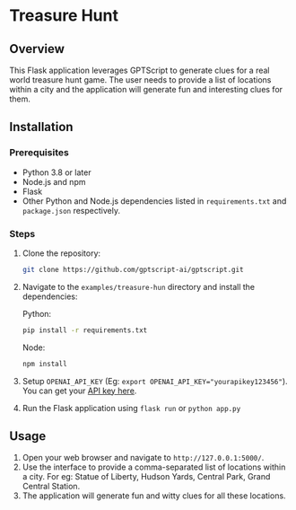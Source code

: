 # Treasure Hunt

## Overview

This Flask application leverages GPTScript to generate clues for a real world treasure hunt game. The user needs to provide a list of locations within a city and the application will generate fun and interesting clues for them.

## Installation

### Prerequisites

- Python 3.8 or later
- Node.js and npm
- Flask
- Other Python and Node.js dependencies listed in `requirements.txt` and `package.json` respectively.

### Steps

1. Clone the repository:

    ``` bash
    git clone https://github.com/gptscript-ai/gptscript.git
    ```

2. Navigate to the `examples/treasure-hun` directory and install the dependencies:

    Python:

    ```bash
    pip install -r requirements.txt
    ```

    Node:

    ```bash
    npm install
    ```

3. Setup `OPENAI_API_KEY` (Eg: `export OPENAI_API_KEY="yourapikey123456"`). You can get your [API key here](https://platform.openai.com/api-keys).

4. Run the Flask application using `flask run` or `python app.py`

## Usage

1. Open your web browser and navigate to `http://127.0.0.1:5000/`.
2. Use the interface to provide a comma-separated list of locations within a city. For eg: Statue of Liberty, Hudson Yards, Central Park, Grand Central Station.
3. The application will generate fun and witty clues for all these locations.
